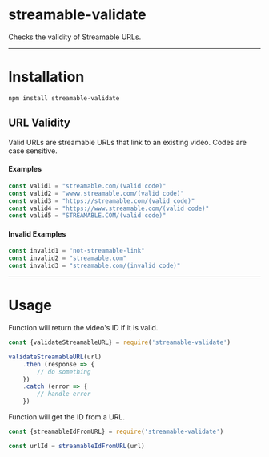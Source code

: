 # streamable-validate
Checks the validity of Streamable URLs.

---

# Installation
`npm install streamable-validate`

## URL Validity
Valid URLs are streamable URLs that link to an existing video. Codes are case sensitive.
#### Examples
```javascript
const valid1 = "streamable.com/(valid code)"
const valid2 = "wwww.streamable.com/(valid code)"
const valid3 = "https://streamable.com/(valid code)"
const valid4 = "https://www.streamable.com/(valid code)"
const valid5 = "STREAMABLE.COM/(valid code)"
```
#### Invalid Examples
```javascript
const invalid1 = "not-streamable-link"
const invalid2 = "streamable.com"
const invalid3 = "streamable.com/(invalid code)"
```

---

# Usage
Function will return the video's ID if it is valid.
```javascript
const {validateStreamableURL} = require('streamable-validate')

validateStreamableURL(url)
    .then (response => {
        // do something
    })
    .catch (error => {
        // handle error
    })
```

Function will get the ID from a URL.
```javascript
const {streamableIdFromURL} = require('streamable-validate')

const urlId = streamableIdFromURL(url) 
```